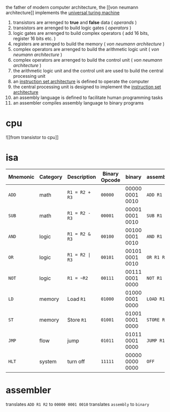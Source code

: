 the father of modern computer architecture, the [[von neumann architecture]] implements the [universal turing machine](https://en.wikipedia.org/wiki/Universal_Turing_machine)

1. transistors are arrenged to **true** and **false** data ( *operands* )
2. transistors are arrenged to build logic gates ( *operators* )
3. logic gates are arrenged to build complex operators ( add 16 bits, register 16 bits etc. )
4. registers are arrenged to build the memory ( *von neumann architecture* )
5. complex operators are arrenged to build the arithmetic logic unit ( *von neumann architecture* )
6. complex operators are arrenged to build the control unit ( *von neumann architecture* )
7. the arithmetic logic unit and the control unit are used to build the central processing unit
8. an [instruction set architecture](https://en.wikipedia.org/wiki/Instruction_set_architecture) is defined to operate the computer
9. the central processing unit is designed to implement the [instruction set architecture](https://en.wikipedia.org/wiki/Instruction_set_architecture)
10. an assembly language is defined to facilitate human programming tasks
11. an assembler compiles assembly language to binary programs

# cpu
![[from transistor to cpu]]
# isa

| **Mnemonic** | **Category** | **Description** | **Binary Opcode** | binary          | assembly    |
| ------------ | ------------ | --------------- | ----------------- | --------------- | ----------- |
| `ADD`        | math         | `R1 = R2 + R3`  | `00000`           | 00000 0001 0010 | `ADD R1 R2` |
| `SUB`        | math         | `R1 = R2 - R3`  | `00001`           | 00001 0001 0010 | `SUB R1 R2` |
| `AND`        | logic        | `R1 = R2 & R3`  | `00100`           | 00100 0001 0010 | `AND R1 R2` |
| `OR`         | logic        | `R1 = R2 \| R3` | `00101`           | 00101 0001 0010 | `OR R1 R2`  |
| `NOT`        | logic        | `R1 = ~R2`      | `00111`           | 00111 0001 0000 | `NOT R1`    |
| `LD`         | memory       | Load `R1`       | `01000`           | 01000 0001 0000 | `LOAD R1`   |
| `ST`         | memory       | Store `R1`      | `01001`           | 01001 0001 0000 | `STORE R1`  |
| `JMP`        | flow         | jump            | `01011`           | 01011 0001 0000 | `JUMP R1`   |
| `HLT`        | system       | turn off        | `11111`           | 00000 0000 0000 | `OFF`       |
# assembler
translates `ADD R1 R2` to `00000 0001 0010`
translates `assembly` to `binary`